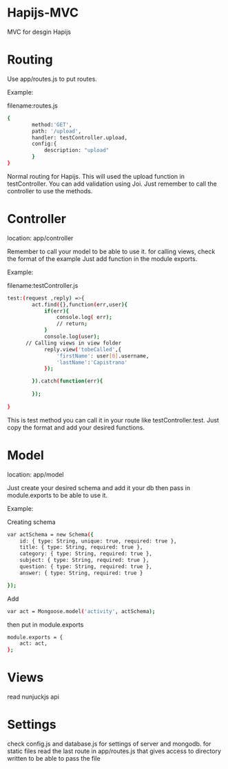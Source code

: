 # Hapijs-MVC

MVC for desgin Hapijs

# Routing
Use app/routes.js to put routes.

Example:

filename:routes.js

```sh
{
		method:'GET',
		path: '/upload',
		handler: testController.upload,
		config:{
			description: "upload"
		}
}
```



Normal routing for Hapijs. This will used the upload function in testController. You can add validation using Joi.
Just remember to call the controller to use the methods.

# Controller

location: app/controller

Remember to call your model to be able to use it. for calling views, check the format of the example
Just add function in the module exports.

Example:

filename:testController.js

```sh
test:(request ,reply) =>{
		act.find({},function(err,user){
			if(err){
				console.log( err);
				// return;
			}
			console.log(user);
      // Calling views in view folder
			reply.view('tobeCalled',{
				'firstName': user[0].username,
				'lastName':'Capistrano'
			});

		}).catch(function(err){
			
		});
		
}
```


This is test method you can call it in your route like testController.test. Just copy the format and add your desired functions.

# Model

location: app/model

Just create your desired schema and add it your db then pass in module.exports to be able to use it.

Example:

Creating schema

```sh
var actSchema = new Schema({
    id: { type: String, unique: true, required: true },
    title: { type: String, required: true },
    category: { type: String, required: true },
    subject: { type: String, required: true },
    question: { type: String, required: true },
    answer: { type: String, required: true }

});
```
Add

```sh
var act = Mongoose.model('activity', actSchema);
```
then put in module.exports
```sh
module.exports = {
    act: act,
};
```

# Views

read nunjuckjs api

# Settings

check config.js and database.js for settings of server and mongodb.
for static files read the last route in app/routes.js that gives access to directory written to be able to pass the file 




